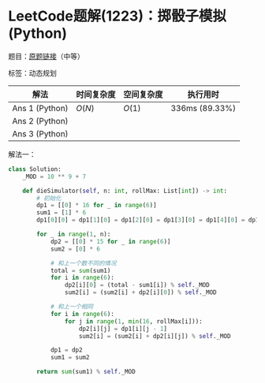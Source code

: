 # LeetCode题解(1223)：掷骰子模拟(Python)

题目：[原题链接](https://leetcode-cn.com/problems/dice-roll-simulation/)（中等）

标签：动态规划

| 解法           | 时间复杂度 | 空间复杂度 | 执行用时       |
| -------------- | ---------- | ---------- | -------------- |
| Ans 1 (Python) | $O(N)$     | $O(1)$     | 336ms (89.33%) |
| Ans 2 (Python) |            |            |                |
| Ans 3 (Python) |            |            |                |

解法一：

```python
class Solution:
    _MOD = 10 ** 9 + 7

    def dieSimulator(self, n: int, rollMax: List[int]) -> int:
        # 初始化
        dp1 = [[0] * 16 for _ in range(6)]
        sum1 = [1] * 6
        dp1[0][0] = dp1[1][0] = dp1[2][0] = dp1[3][0] = dp1[4][0] = dp1[5][0] = 1

        for _ in range(1, n):
            dp2 = [[0] * 15 for _ in range(6)]
            sum2 = [0] * 6

            # 和上一个数不同的情况
            total = sum(sum1)
            for i in range(6):
                dp2[i][0] = (total - sum1[i]) % self._MOD
                sum2[i] = (sum2[i] + dp2[i][0]) % self._MOD

            # 和上一个相同
            for i in range(6):
                for j in range(1, min(16, rollMax[i])):
                    dp2[i][j] = dp1[i][j - 1]
                    sum2[i] = (sum2[i] + dp2[i][j]) % self._MOD

            dp1 = dp2
            sum1 = sum2

        return sum(sum1) % self._MOD
```

